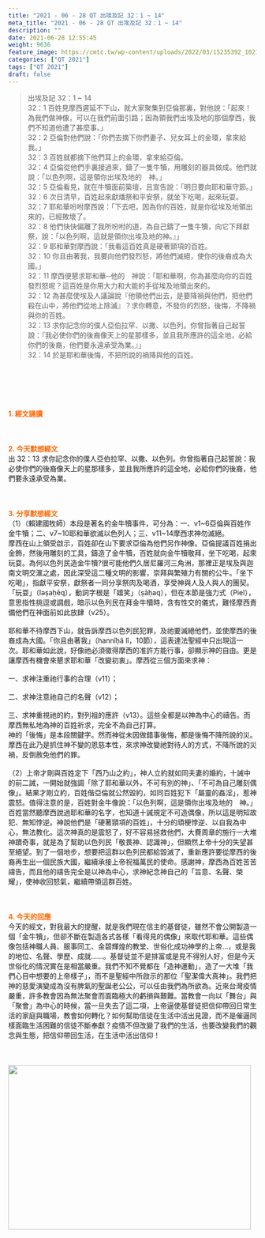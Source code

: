```yaml
---
title: "2021 - 06 - 28 QT 出埃及記 32：1 ~ 14"
meta_title: "2021 - 06 - 28 QT 出埃及記 32：1 ~ 14"
description: ""
date: 2021-06-28 12:55:45
weight: 9636
feature_image: https://cmtc.tw/wp-content/uploads/2022/03/15235392_10211799862337740_180693556567566654_o-1.webp
categories: ["QT 2021"]
tags: ["QT 2021"]
draft: false
---
```


<blockquote>出埃及記 32：1 ~ 14<br />
32：1 百姓見摩西遲延不下山，就大家聚集到亞倫那裏，對他說：「起來！為我們做神像，可以在我們前面引路；因為領我們出埃及地的那個摩西，我們不知道他遭了甚麼事。」<br />
32：2 亞倫對他們說：「你們去摘下你們妻子、兒女耳上的金環，拿來給我。」<br />
32：3 百姓就都摘下他們耳上的金環，拿來給亞倫。<br />
32：4 亞倫從他們手裏接過來，鑄了一隻牛犢，用雕刻的器具做成。他們就說：「以色列啊，這是領你出埃及地的　神。」<br />
32：5 亞倫看見，就在牛犢面前築壇，且宣告說：「明日要向耶和華守節。」<br />
32：6 次日清早，百姓起來獻燔祭和平安祭，就坐下吃喝，起來玩耍。<br />
32：7 耶和華吩咐摩西說：「下去吧，因為你的百姓，就是你從埃及地領出來的，已經敗壞了。<br />
32：8 他們快快偏離了我所吩咐的道，為自己鑄了一隻牛犢，向它下拜獻祭，說：「以色列啊，這就是領你出埃及地的神。』」<br />
32：9 耶和華對摩西說：「我看這百姓真是硬著頸項的百姓。<br />
32：10 你且由著我，我要向他們發烈怒，將他們滅絕，使你的後裔成為大國。」<br />
32：11 摩西便懇求耶和華─他的　神說：「耶和華啊，你為甚麼向你的百姓發烈怒呢？這百姓是你用大力和大能的手從埃及地領出來的。<br />
32：12 為甚麼使埃及人議論說『他領他們出去，是要降禍與他們，把他們殺在山中，將他們從地上除滅』？求你轉意，不發你的烈怒，後悔，不降禍與你的百姓。<br />
32：13 求你記念你的僕人亞伯拉罕、以撒、以色列。你曾指著自己起誓說：『我必使你們的後裔像天上的星那樣多，並且我所應許的這全地，必給你們的後裔，他們要永遠承受為業。』」<br />
32：14 於是耶和華後悔，不把所說的禍降與他的百姓。</blockquote><br />
&nbsp;<br />
<br />
&nbsp;<br />
<br />
<span style="color: #ff6600;"><strong>1. </strong><strong>經文誦讀</strong></span><br />
<br />
<span style="color: #ff6600;"><strong> </strong></span><br />
<br />
<span style="color: #ff6600;"><strong>2. 今天默想</strong><strong>經文<br />
</strong></span>出 32：13 求你記念你的僕人亞伯拉罕、以撒、以色列。你曾指著自己起誓說：我必使你們的後裔像天上的星那樣多，並且我所應許的這全地，必給你們的後裔，他們要永遠承受為業。<br />
<br />
&nbsp;<br />
<br />
<span style="color: #ff6600;"><strong>3. 分享默想經文<br />
</strong></span>（1）（賴建國牧師）本段是著名的金牛犢事件，可分為：一、v1~6亞倫與百姓作金牛犢；二、v7~10耶和華欲滅以色列人；三、v11~14摩西求神勿滅絕。<br />
摩西在山上領受啟示，百姓卻在山下要求亞倫為他們另作神像。亞倫提議百姓捐出金飾，然後用雕刻的工具，鑄造了金牛犢，百姓就向金牛犢敬拜，坐下吃喝，起來玩耍。為何以色列民造金牛犢?很可能他們久居尼羅河三角洲，那裡正是埃及與迦南文明交滙之處，因此深受這二種文明的影響，崇拜與繁殖力有關的公牛。「坐下吃喝」，指獻平安祭，獻祭者一同分享祭肉及喝酒，享受神與人及人與人的團契。「玩耍」（lǝṣaḥēq），動詞字根是「嬉笑」（ṣāḥaq），但在本節是強力式（Piel），意思指性挑逗或調戲，暗示以色列民在拜金牛犢時，含有性交的儀式，難怪摩西責備他們在神面前如此放肆（v25）。<br />
<br />
耶和華不待摩西下山，就告訴摩西以色列民犯罪，及祂要滅絕他們，並使摩西的後裔成為大國。「你且由著我」（hannîḥâ lî，10節），這表達法聖經中只出現這一次。耶和華如此說，好像祂必須徵得摩西的准許方能行事，卻顯示神的自由。更是讓摩西有機會來懇求耶和華「改變初衷」。摩西從三個方面來求神：<br />
<br />
一、求神注重祂行事的合理（v11）；<br />
<br />
二、求神注意祂自己的名聲（v12）；<br />
<br />
三、求神重視祂的約，對列祖的應許（v13）。這些全都是以神為中心的禱告。而摩西無私地為神的百姓祈求，完全不為自己打算。<br />
神的「後悔」是本段關鍵字。然而神從未因做錯事後悔，都是後悔不降所說的災。摩西在此乃是抓住神不變的恩慈本性，來求神改變祂對待人的方式，不降所說的災禍，反倒赦免他們的罪。<br />
<br />
（2）上帝才剛與百姓定下「西乃山之約」，神人立約就如同夫妻的婚約，十誡中的前二誡，一開始就強調「除了耶和華以外，不可有別的神」、「不可為自己雕刻偶像」。結果才剛立約，百姓偕亞倫就公然毀約，如同百姓犯下「屬靈的姦淫」，惹神震怒。值得注意的是，百姓對金牛像說：「以色列啊，這是領你出埃及地的　神。」百姓當然聽摩西說過耶和華的名字，也知道十誡規定不可造偶像，所以這是明知故犯、無知悖逆。神說他們是「硬著頸項的百姓」，十分的頑梗悖逆、以自我為中心，無法教化。這次神真的是震怒了，好不容易拯救他們，大費周章的施行一大堆神蹟奇事，就是為了幫助以色列民「敬畏神、認識神」，但顯然上帝十分的失望甚至絕望。到了一個地步，想要把這群以色列民都給毀滅了，重新應許要從摩西的後裔再生出一個民族大國，繼續承接上帝祝福萬民的使命。感謝神，摩西為百姓苦苦禱告，而且他的禱告完全是以神為中心，求神紀念神自己的「旨意、名聲、榮耀」，使神收回怒氣，繼續帶領這群百姓。<br />
<br />
&nbsp;<br />
<br />
<span style="color: #ff6600;"><strong>4. 今天的回應<br />
</strong></span>今天的經文，對我最大的提醒，就是我們現在信主的基督徒，雖然不會公開製造一個「金牛犢」，但卻不斷在製造各式各樣「看得見的偶像」來取代耶和華。這些偶像包括神職人員、服事同工、金碧輝煌的教堂、世俗化成功神學的上帝…，或是我的地位、名聲、學歷、成就……。基督徒並不是排富或是見不得別人好，但是今天世俗化的情況實在是相當嚴重。我們不知不覺都在「造神運動」，造了一大堆「我們心目中想要的上帝樣子」，而不是聖經中所啟示的那位「聖潔偉大真神」。我們把神的慈愛演變成為沒有脾氣的聖誕老公公，可以任由我們為所欲為。近來台灣疫情嚴重，許多教會因為無法聚會而面臨極大的虧損與艱難。當教會一向以「舞台」與「聚會」為中心的時候，當一旦失去了這二項，上帝逼使基督徒把信仰帶回日常生活的家庭與職場，教會如何轉化？如何幫助信徒在生活中活出見證，而不是催逼同樣面臨生活困難的信徒不斷奉獻？疫情不但改變了我們的生活，也要改變我們的觀念與生態，把信仰帶回生活，在生活中活出信仰！<br />
<br />
&nbsp;<br />
<br />
<img class="size-full wp-image-9784 aligncenter" src="https://cmtc.tw/wp-content/uploads/2021/06/202106281.jpg" alt="" width="492" height="333" />
        